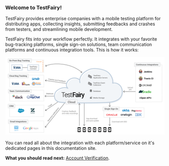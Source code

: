 ### Welcome to TestFairy!

TestFairy provides enterprise companies with a mobile testing platform for distributing apps, collecting insights, submitting feedbacks and crashes from testers, and streamlining mobile development.



TestFairy fits into your workflow perfectly. It integrates with your favorite bug-tracking platforms, single sign-on solutions, team communication platforms and continuous integration tools. This is how it works:



![ alt upload](../../img/integrations/tf-structure-02.png)




You can read all about the integration with each platform/service on it's dedicated pages in this documentation site.

**What you should read next:** [Account Verification](https://docs.testfairy.com/Getting_Started/Account_Verification.html).


